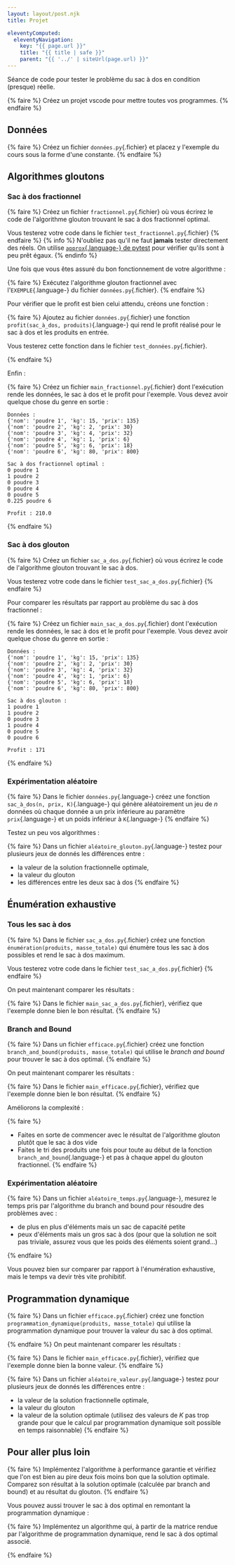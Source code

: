 ```yaml
---
layout: layout/post.njk
title: Projet

eleventyComputed:
  eleventyNavigation:
    key: "{{ page.url }}"
    title: "{{ title | safe }}"
    parent: "{{ '../' | siteUrl(page.url) }}"
---
```


Séance de code pour tester le problème du sac à dos en condition (presque) réelle.


{% faire %}
Créez un projet vscode pour mettre toutes vos programmes.
{% endfaire %}

## Données

{% faire %}
Créez un fichier `données.py`{.fichier} et placez y l'exemple du cours sous la forme d'une constante.
{% endfaire %}

## Algorithmes gloutons

### Sac à dos fractionnel

{% faire %}
Créez un fichier `fractionnel.py`{.fichier} où vous écrirez le code de l'algorithme glouton trouvant le sac à dos fractionnel optimal.

Vous testerez votre code dans le fichier `test_fractionnel.py`{.fichier}
{% endfaire %}
{% info %}
N'oubliez pas qu'il ne faut **jamais** tester directement des réels. On utilise [`approx`{.language-} de pytest](https://docs.pytest.org/en/7.1.x/reference/reference.html#pytest-approx) pour vérifier qu'ils sont à peu prêt égaux.
{% endinfo %}


Une fois que vous êtes assuré du bon fonctionnement de votre algorithme :


{% faire %}
Exécutez l'algorithme glouton fractionnel avec l'`EXEMPLE`{.language-} du fichier `données.py`{.fichier}.
{% endfaire %}

Pour vérifier que le profit est bien celui attendu, créons une fonction :

{% faire %}
Ajoutez au fichier `données.py`{.fichier} une fonction `profit(sac_à_dos, produits)`{.language-} qui rend le profit réalisé pour le sac à dos et les produits en entrée.

Vous testerez cette fonction dans le fichier  `test_données.py`{.fichier}.

{% endfaire %}

Enfin :

{% faire %}
Créez un fichier `main_fractionnel.py`{.fichier} dont l'exécution rende les données, le sac à dos et le profit pour l'exemple. Vous devez avoir quelque chose du genre en sortie :

```text
Données :
{'nom': 'poudre 1', 'kg': 15, 'prix': 135}
{'nom': 'poudre 2', 'kg': 2, 'prix': 30}
{'nom': 'poudre 3', 'kg': 4, 'prix': 32}
{'nom': 'poudre 4', 'kg': 1, 'prix': 6}
{'nom': 'poudre 5', 'kg': 6, 'prix': 18}
{'nom': 'poudre 6', 'kg': 80, 'prix': 800}

Sac à dos fractionnel optimal :
0 poudre 1
1 poudre 2
0 poudre 3
0 poudre 4
0 poudre 5
0.225 poudre 6

Profit : 210.0

```

{% endfaire %}

### Sac à dos glouton

{% faire %}
Créez un fichier `sac_a_dos.py`{.fichier} où vous écrirez le code de l'algorithme glouton trouvant le sac à dos.

Vous testerez votre code dans le fichier `test_sac_a_dos.py`{.fichier}
{% endfaire %}

Pour comparer les résultats par rapport au problème du sac à dos fractionnel :

{% faire %}
Créez un fichier `main_sac_a_dos.py`{.fichier} dont l'exécution rende les données, le sac à dos et le profit pour l'exemple. Vous devez avoir quelque chose du genre en sortie :

```text
Données :
{'nom': 'poudre 1', 'kg': 15, 'prix': 135}
{'nom': 'poudre 2', 'kg': 2, 'prix': 30}
{'nom': 'poudre 3', 'kg': 4, 'prix': 32}
{'nom': 'poudre 4', 'kg': 1, 'prix': 6}
{'nom': 'poudre 5', 'kg': 6, 'prix': 18}
{'nom': 'poudre 6', 'kg': 80, 'prix': 800}

Sac à dos glouton :
1 poudre 1
1 poudre 2
0 poudre 3
1 poudre 4
0 poudre 5
0 poudre 6

Profit : 171
```

{% endfaire %}

### Expérimentation aléatoire

{% faire %}
Dans le fichier `données.py`{.language-} créez une fonction `sac_à_dos(n, prix, K)`{.language-} qui génère aléatoirement un jeu de $n$ données où chaque donnée a un prix inférieure au paramètre `prix`{.language-} et un poids inférieur à `K`{.language-}
{% endfaire %}

Testez un peu vos algorithmes :

{% faire %}
Dans un fichier `aléatoire_glouton.py`{.language-} testez pour plusieurs jeux de donnés les différences entre :

- la valeur de la solution fractionnelle optimale,
- la valeur du glouton
- les différences entre les deux sac à dos
{% endfaire %}


## Énumération exhaustive

### Tous les sac à dos

{% faire %}
Dans le fichier `sac_a_dos.py`{.fichier} créez une fonction `énumération(produits, masse_totale)` qui énumère tous les sac à dos possibles et rend le sac à dos maximum.

Vous testerez votre code dans le fichier `test_sac_a_dos.py`{.fichier}
{% endfaire %}

On peut maintenant comparer les résultats :

{% faire %}
Dans le fichier `main_sac_a_dos.py`{.fichier}, vérifiez que l'exemple donne bien le bon résultat.
{% endfaire %}

### Branch and Bound

{% faire %}
Dans un fichier `efficace.py`{.fichier} créez une fonction `branch_and_bound(produits, masse_totale)` qui utilise le _branch and bound_ pour trouver le sac à dos optimal. 
{% endfaire %}

On peut maintenant comparer les résultats :

{% faire %}
Dans le fichier `main_efficace.py`{.fichier}, vérifiez que l'exemple donne bien le bon résultat.
{% endfaire %}

Améliorons la complexité :

{% faire %}
- Faites en sorte de commencer avec le résultat de l'algorithme glouton plutôt que le sac à dos vide
- Faites le tri des produits une fois pour toute au début de la fonction `branch_and_bound`{.language-} et pas à chaque appel du glouton fractionnel.
{% endfaire %}

### Expérimentation aléatoire

{% faire %}
Dans un fichier `aléatoire_temps.py`{.language-}, mesurez le temps pris par l'algorithme du branch and bound pour résoudre des problèmes avec :

- de plus en plus d'éléments mais un sac de capacité petite
- peux d'éléments mais un gros sac à dos (pour que la solution ne soit pas triviale, assurez vous que les poids des éléments soient grand...)

{% endfaire %}

Vous pouvez bien sur comparer par rapport à l'énumération exhaustive, mais le temps va devir très vite prohibitif.

## Programmation dynamique

{% faire %}
Dans un fichier `efficace.py`{.fichier} créez une fonction `programmation_dynamique(produits, masse_totale)` qui utilise la programmation dynamique pour trouver la valeur du sac à dos optimal. 

{% endfaire %}
On peut maintenant comparer les résultats :

{% faire %}
Dans le fichier `main_efficace.py`{.fichier}, vérifiez que l'exemple donne bien la bonne valeur.
{% endfaire %}


{% faire %}
Dans un fichier `aléatoire_valeur.py`{.language-} testez pour plusieurs jeux de donnés les différences entre :

- la valeur de la solution fractionnelle optimale,
- la valeur du glouton
- la valeur de la solution optimale (utilisez des valeurs de $K$ pas trop grande pour que le calcul par programmation dynamique soit possible en temps raisonnable)
{% endfaire %}

## Pour aller plus loin

{% faire %}
Implémentez l'algorithme à performance garantie et vérifiez que l'on est bien au pire deux fois moins bon que la solution optimale.
Comparez son résultat à la solution optimale (calculée par branch and bound) et au résultat du glouton.
{% endfaire %}

Vous pouvez aussi trouver le sac à dos optimal en remontant la programmation dynamique :

{% faire %}
Implémentez un algorithme qui, à partir de la matrice rendue par l'algorithme de programmation dynamique, rend le sac à dos optimal associé.

{% endfaire %}
